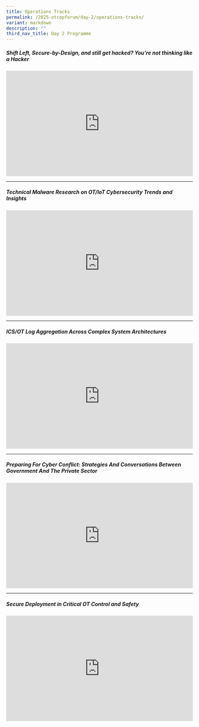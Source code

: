 ```yaml
---
title: Operations Tracks
permalink: /2025-otcepforum/day-2/operations-tracks/
variant: markdown
description: ""
third_nav_title: Day 2 Programme
---
```

<p></p>
<h5><strong>Shift Left, Secure-by-Design, and still get hacked? You’re not thinking like a Hacker
</strong></h5>
<p></p>
<div class="video-container">
<iframe height="315" width="100%" allowfullscreen="true" frameborder="0" src="https://www.youtube.com/embed/XnamfvuWscU?si=QZE0iH-K4rnrk4ij"></iframe>
</div>

<p></p>
<hr>
<p></p>
<h5><strong>Technical Malware Research on OT/IoT Cybersecurity Trends and Insights
</strong></h5>
<p></p>
<div class="video-container">
<iframe height="315" width="100%" allowfullscreen="true" frameborder="0" src="https://www.youtube.com/embed/Hy5yII3V0YU?si=N35TX7L2_B_xx3oy"></iframe>
</div>

<p></p>
<hr>
<p></p>
<h5><strong>ICS/OT Log Aggregation Across Complex System Architectures
</strong></h5>
<p></p>
<div class="video-container">
<iframe height="315" width="560" allowfullscreen="true" frameborder="0" src="https://www.youtube.com/embed/drxNAq_kKzo?si=4c0juXAr9STpp2sz"></iframe>
</div>

<p></p>
<hr>
<p></p>
<h5><strong>Preparing For Cyber Conflict: Strategies And Conversations Between Government And The Private Sector
</strong></h5>
<p></p>
<div class="video-container">
<iframe height="315" width="560" allowfullscreen="true" frameborder="0" src="https://www.youtube.com/embed/_MyB82RTmHI?si=tRBwDYLw3GTcpds1"></iframe>
</div>

<p></p>
<hr>
<p></p>
<h5><strong>Secure Deployment in Critical OT Control and Safety
</strong></h5>
<p></p>
<div class="video-container">
<iframe height="315" width="560" allowfullscreen="true" frameborder="0" src="https://www.youtube.com/embed/bhhCpDSorB0?si=gQ741ZkCWZRBhUFg"></iframe>
</div>
<p></p>




<style type="text/css"> 
	    .video-container {
      position: relative;
      padding-bottom: 56.25%; /* 16:9 */
      height: 0;
    }
    .video-container iframe {
      position: absolute;
      top: 0;
      left: 0;
      width: 100%;
      height: 100%;
    }
	</style>